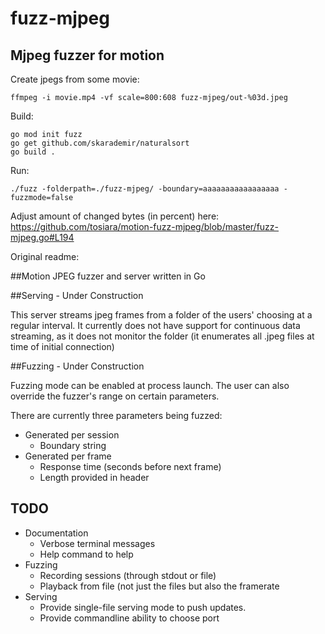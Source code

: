 # fuzz-mjpeg

## Mjpeg fuzzer for motion

Create jpegs from some movie:
```
ffmpeg -i movie.mp4 -vf scale=800:608 fuzz-mjpeg/out-%03d.jpeg
```
Build:
```
go mod init fuzz
go get github.com/skarademir/naturalsort
go build .
```
Run:
```
./fuzz -folderpath=./fuzz-mjpeg/ -boundary=aaaaaaaaaaaaaaaaa -fuzzmode=false
```
Adjust amount of changed bytes (in percent) here: https://github.com/tosiara/motion-fuzz-mjpeg/blob/master/fuzz-mjpeg.go#L194

Original readme:

##Motion JPEG fuzzer and server written in Go

##Serving - Under Construction

This server streams jpeg frames from a folder of the users' choosing at a regular interval. 
It currently does not have support for continuous data streaming, as it does not monitor the folder
(it enumerates all .jpeg files at time of initial connection)

##Fuzzing - Under Construction

Fuzzing mode can be enabled at process launch. The user can also override the fuzzer's range on certain parameters.


There are currently three parameters being fuzzed:
* Generated per session
  * Boundary string
* Generated per frame
  * Response time (seconds before next frame)
  * Length provided in header
  
## TODO
* Documentation
  * Verbose terminal messages
  * Help command to help
* Fuzzing
  * Recording sessions (through stdout or file)
  * Playback from file (not just the files but also the framerate
* Serving
  * Provide single-file serving mode to push updates.
  * Provide commandline ability to choose port

